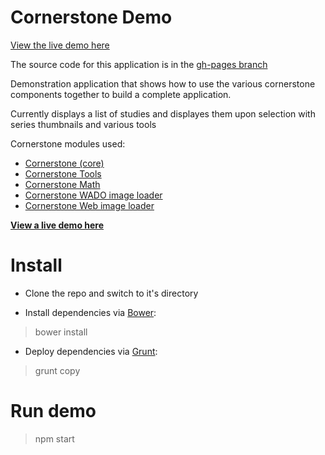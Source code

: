 Cornerstone Demo
================

[View the live demo here](http://chafey.github.io/cornerstoneDemo/)

The source code for this application is in the [gh-pages branch](https://github.com/chafey/cornerstoneDemo/tree/gh-pages)

Demonstration application that shows how to use the various cornerstone components together to build a complete application.

Currently displays a list of studies and displayes them upon selection with series thumbnails and various tools

Cornerstone modules used:

- [Cornerstone (core)](https://github.com/chafey/cornerstone)
- [Cornerstone Tools](https://github.com/chafey/cornerstoneTools)
- [Cornerstone Math](https://github.com/chafey/cornerstoneMath)
- [Cornerstone WADO image loader](https://github.com/chafey/cornerstoneWADOImageLoader)
- [Cornerstone Web image loader](https://github.com/chafey/cornerstoneWebImageLoader)


**[View a live demo here](http://chafey.github.io/cornerstoneDemo)**


Install
================

- Clone the repo and switch to it's directory

- Install dependencies via [Bower](http://bower.io/):

> bower install

- Deploy dependencies via [Grunt](https://gruntjs.com/):

> grunt copy

Run demo
================
> npm start